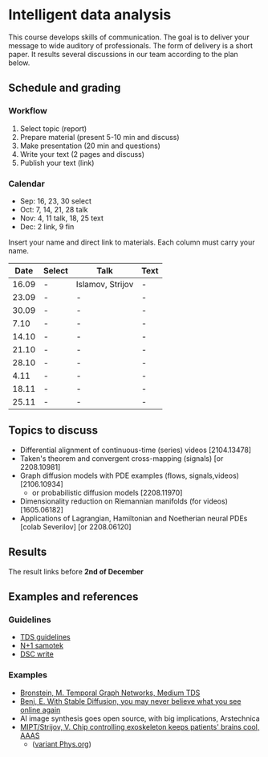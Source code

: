 # Intelligent data analysis
This course develops skills of communication. The goal is to deliver your message to wide auditory of professionals. The form of delivery is a short paper. It results several discussions in our team according to the plan below. 

## Schedule and grading
### Workflow
  1. Select topic (report)
  2. Prepare material (present 5-10 min and discuss)
  3. Make presentation (20 min and questions)
  4. Write your text (2 pages and discuss)
  5. Publish your text (link) 

### Calendar

  * Sep: 16, 23, 30 select
  * Oct: 7, 14, 21, 28 talk
  * Nov: 4, 11 talk, 18, 25 text
  * Dec: 2 link, 9 fin 

Insert your name and direct link to materials. Each column must carry your name. 

|Date|Select|Talk|Text|
| --- | --- | --- | --- |
| 16.09 | - | Islamov, Strijov | - |
| 23.09 | - | - | - |
| 30.09 | - | - | - |
| 7.10 | - | - | - |
| 14.10 | - | - | - |
| 21.10 | - | - | - |
| 28.10 | - | - | - |
| 4.11 | - | - | - |
| 18.11 | - | - | - |
| 25.11 | - | - | - |

## Topics to discuss
* Differential alignment of continuous-time (series) videos [2104.13478]
* Taken's theorem and convergent cross-mapping (signals) [or 2208.10981]
* Graph diffusion models with PDE examples (flows, signals,videos) [2106.10934]
  * or probabilistic diffusion models [2208.11970]
* Dimensionality reduction on Riemannian manifolds (for videos) [1605.06182]
* Applications of Lagrangian, Hamiltonian and Noetherian neural PDEs [colab Severilov] [or 2208.06120] 

## Results
The result links before **2nd of December**

## Examples and references
### Guidelines
* [TDS guidelines](https://towardsdatascience.com/questions-96667b06af5#dee8)
* [N+1 samotek](https://nplus1.dev/blog/2022/04/01/samotek)
* [DSC write](https://www.datasciencecentral.com/write-for-us/)

### Examples
* [Bronstein, M. Temporal Graph Networks, Medium TDS](https://medium.com/towards-data-science/temporal-graph-networks-ab8f327f2efe)
* [Benj, E. With Stable Diffusion, you may never believe what you see online again](https://medium.com/towards-data-science/temporal-graph-networks-ab8f327f2efe)
* AI image synthesis goes open source, with big implications, Arstechnica
* [MIPT/Strijov, V. Chip controlling exoskeleton keeps patients' brains cool, AAAS](https://www.eurekalert.org/news-releases/871622)
  * ([variant Phys.org](https://phys.org/news/2018-09-linear-equations-impaired-motion.html)) 


